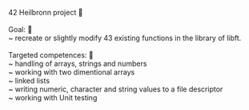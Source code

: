 42 Heilbronn project :rocket:<br />
<br />
Goal: :dart: <br />
  ~ recreate or slightly modify 43 existing functions in the library of libft. <br />
<br />
Targeted competences: :medal_sports:<br />
  ~ handling of arrays, strings and numbers<br />
  ~ working with two dimentional arrays<br />
  ~ linked lists<br />
  ~ writing numeric, character and string values to a file descriptor<br />
  ~ working with Unit testing<br />
 
